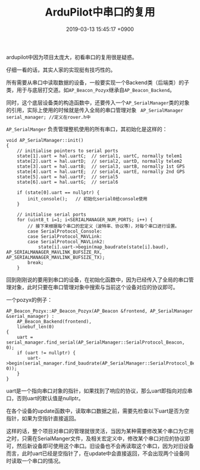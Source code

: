 ﻿---
layout: post
title: ArduPilot中串口的复用
date: 2019-03-13 15:45:17 +0900
categories: 技术 硬件 飞控
---
ardupilot中因为项目太庞大，初看串口的复用很是疑惑。

仔细一看的话，其实人家的实现挺有技巧性的。

所有需要从串口中读取数据的设备，一般要实现一个Backend类（后端类）的子类，用于与底层打交道。如`AP_Beacon_Pozyx`继承自`AP_Beacon_Backend`。

同时，这个底层设备类的构造函数中，还要传入一个`AP_SerialManager`类的对象的引用，实际上使用的时候就是传入全局的串口管理对象
``` AP_SerialManager serial_manager; //定义在rover.h中```

`AP_SerialManger` 负责管理整机使用的所有串口，其初始化是这样的：
```
void AP_SerialManager::init()
{
    // initialise pointers to serial ports
    state[1].uart = hal.uartC;  // serial1, uartC, normally telem1
    state[2].uart = hal.uartD;  // serial2, uartD, normally telem2
    state[3].uart = hal.uartB;  // serial3, uartB, normally 1st GPS
    state[4].uart = hal.uartE;  // serial4, uartE, normally 2nd GPS
    state[5].uart = hal.uartF;  // serial5
    state[6].uart = hal.uartG;  // serial6

    if (state[0].uart == nullptr) {
        init_console();   // 初始化serial0给console使用
    }
    
    // initialise serial ports
    for (uint8_t i=1; i<SERIALMANAGER_NUM_PORTS; i++) {
        // 接下来根据每个串口的宏定义（波特率、协议等），对每个串口进行设置。
        case SerialProtocol_Console:
        case SerialProtocol_MAVLink:
        case SerialProtocol_MAVLink2:
            state[i].uart->begin(map_baudrate(state[i].baud),                           AP_SERIALMANAGER_MAVLINK_BUFSIZE_RX, AP_SERIALMANAGER_MAVLINK_BUFSIZE_TX);
        break;
    }
```

回到刚刚说的要用到串口的设备，在初始化函数中，因为已经传入了全局的串口管理对象，此时只要在串口管理对象中搜索与当前这个设备对应的协议即可。

一个pozyx的例子：
```
AP_Beacon_Pozyx::AP_Beacon_Pozyx(AP_Beacon &frontend, AP_SerialManager &serial_manager) :
    AP_Beacon_Backend(frontend),
    linebuf_len(0)
{
    uart = serial_manager.find_serial(AP_SerialManager::SerialProtocol_Beacon, 0);
    if (uart != nullptr) {
        uart->begin(serial_manager.find_baudrate(AP_SerialManager::SerialProtocol_Beacon, 0));
    }
}
```
uart是一个指向串口对象的指针，如果找到了响应的协议，那么uart即指向对应串口，否则uart的默认值是nullptr。

在各个设备的update函数中，读取串口数据之前，需要先检查以下uart是否为空指针，如果为空指针直接返回。

这样的话，整个项目对串口的管理就很灵活，当因为某种需要修改某个串口为它用之时，只需在SerialManger文件，及相关宏定义中，修改某个串口对应的协议即可，然后新设备即可使用这个串口。旧设备也不会再读取这个串口，因为对旧设备而言，此时uart已经是空指针了，在update中会直接返回，不会出现两个设备同时读取一个串口的情况。



